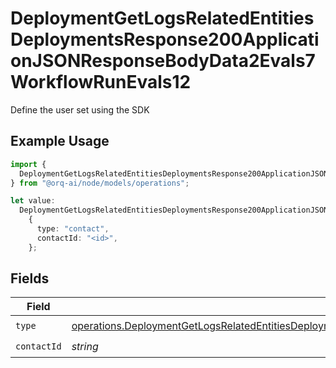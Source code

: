 # DeploymentGetLogsRelatedEntitiesDeploymentsResponse200ApplicationJSONResponseBodyData2Evals7WorkflowRunEvals12

Define the user set using the SDK

## Example Usage

```typescript
import {
  DeploymentGetLogsRelatedEntitiesDeploymentsResponse200ApplicationJSONResponseBodyData2Evals7WorkflowRunEvals12,
} from "@orq-ai/node/models/operations";

let value:
  DeploymentGetLogsRelatedEntitiesDeploymentsResponse200ApplicationJSONResponseBodyData2Evals7WorkflowRunEvals12 =
    {
      type: "contact",
      contactId: "<id>",
    };
```

## Fields

| Field                                                                                                                                                                                                                                                                      | Type                                                                                                                                                                                                                                                                       | Required                                                                                                                                                                                                                                                                   | Description                                                                                                                                                                                                                                                                |
| -------------------------------------------------------------------------------------------------------------------------------------------------------------------------------------------------------------------------------------------------------------------------- | -------------------------------------------------------------------------------------------------------------------------------------------------------------------------------------------------------------------------------------------------------------------------- | -------------------------------------------------------------------------------------------------------------------------------------------------------------------------------------------------------------------------------------------------------------------------- | -------------------------------------------------------------------------------------------------------------------------------------------------------------------------------------------------------------------------------------------------------------------------- |
| `type`                                                                                                                                                                                                                                                                     | [operations.DeploymentGetLogsRelatedEntitiesDeploymentsResponse200ApplicationJSONResponseBodyData2Evals7WorkflowRunEvalsType](../../models/operations/deploymentgetlogsrelatedentitiesdeploymentsresponse200applicationjsonresponsebodydata2evals7workflowrunevalstype.md) | :heavy_check_mark:                                                                                                                                                                                                                                                         | N/A                                                                                                                                                                                                                                                                        |
| `contactId`                                                                                                                                                                                                                                                                | *string*                                                                                                                                                                                                                                                                   | :heavy_check_mark:                                                                                                                                                                                                                                                         | N/A                                                                                                                                                                                                                                                                        |